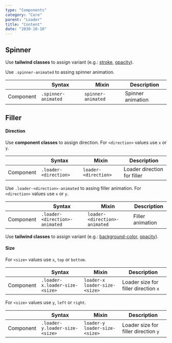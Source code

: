 ```yaml
---
type: "Components"
category: "Core"
parent: "Loader"
title: "Content"
date: "2030-10-10"
---
```


## Spinner

Use **tailwind classes** to assign variant (e.g.: [stroke](https://tailwindcss.com/docs/stroke), [opacity](https://tailwindcss.com/docs/opacity)).

Use `.spinner-animated` to assing spinner animation.

<div class="table-scroll">

|                      | Syntax                          | Mixin            | Description                   |
| ----------------------- | ----------------------------------------- | -----------------------------| ----------------------------- |
| Component                  | `.spinner-animated`                     | `spinner-animated`                | Spinner animation            |

</div>

<demo>
  <demovanilla src="vanilla/components/core/loader/spinner">
  </demovanilla>
  <demovanilla src="vanilla/components/core/loader/spinner-inverse">
  </demovanilla>
</demo>

## Filler

#### Direction

Use **component classes** to assign direction. For `<direction>` values use `x` or `y`.

<div class="table-scroll">

|                      | Syntax                          | Mixin            | Description                   |
| ----------------------- | ----------------------------------------- | -----------------------------| ----------------------------- |
| Component                  | `.loader-<direction>`                     | `loader-<direction>`                | Loader direction for filler            |

</div>

Use `.loader-<direction>-animated` to assing filler animation. For `<direction>` values use `x` or `y`.

<div class="table-scroll">

|                      | Syntax                          | Mixin            | Description                   |
| ----------------------- | ----------------------------------------- | -----------------------------| ----------------------------- |
| Component                  | `.loader-<direction>-animated`                     | `loader-<direction>-animated`                | Filler animation            |

</div>

Use **tailwind classes** to assign variant (e.g.: [background-color](https://tailwindcss.com/docs/background-color), [opacity](https://tailwindcss.com/docs/opacity)).

<demo>
  <demovanilla src="vanilla/components/core/loader/filler-x">
  </demovanilla>
  <demovanilla src="vanilla/components/core/loader/filler-y">
  </demovanilla>
  <demovanilla src="vanilla/components/core/loader/filler-inverse">
  </demovanilla>
</demo>

#### Size

For `<size>` values use `x`, `top` or `bottom`.

<div class="table-scroll">

|                      | Syntax                          | Mixin            | Description                   |
| ----------------------- | ----------------------------------------- | -----------------------------| ----------------------------- |
| Component                  | `.loader-x.loader-size-<size>`                     | `loader-x loader-size-<size>`                | Loader size for filler direction `x`             |

</div>

<demo>
  <demovanilla src="vanilla/components/core/loader/filler-size-x">
  </demovanilla>
  <demovanilla src="vanilla/components/core/loader/filler-size-top">
  </demovanilla>
  <demovanilla src="vanilla/components/core/loader/filler-size-bottom">
  </demovanilla>
</demo>

For `<size>` values use `y`, `left` or `right`.

<div class="table-scroll">

|                      | Syntax                          | Mixin            | Description                   |
| ----------------------- | ----------------------------------------- | -----------------------------| ----------------------------- |
| Component                  | `.loader-y.loader-size-<size>`                     | `loader-y loader-size-<size>`                | Loader size for filler direction `y`             |

</div>

<demo>
  <demovanilla src="vanilla/components/core/loader/filler-size-y">
  </demovanilla>
  <demovanilla src="vanilla/components/core/loader/filler-size-left">
  </demovanilla>
  <demovanilla src="vanilla/components/core/loader/filler-size-right">
  </demovanilla>
</demo>
